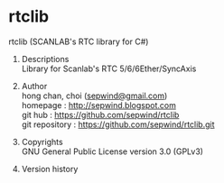 # rtclib

rtclib (SCANLAB's RTC library for C#)

1. Descriptions                                                
  Library for Scanlab's RTC 5/6/6Ether/SyncAxis                 
                                                                
                                                                
2. Author                                                      
  hong chan, choi (sepwind@gmail.com)                           
  homepage : http://sepwind.blogspot.com                        
  git hub : https://github.com/sepwind/rtclib                   
  git repository : https://github.com/sepwind/rtclib.git        
                                                                
                                                                
3. Copyrights                                                  
  GNU General Public License version 3.0 (GPLv3)                
                                                                
                                                                
4. Version history                                                                                                           
